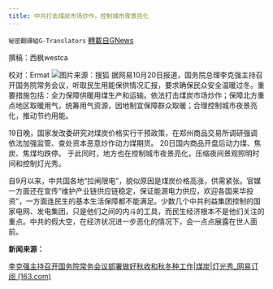 ```yaml
---
title: 中共打击煤炭市场炒作，控制城市夜景亮化
---
```

`秘密翻譯組G-Translators` [轉載自GNews](https://gnews.org/zh-hans/1606765/)

撰稿：西枫westca

校对：Ermat
![](https://assets.gnews.org/wp-content/uploads/2021/10/unnamed-10.jpg)图片来源：搜狐
据网易10月20日报道，国务院总理李克强主持召开国务院常务会议，听取民生用能保供情况汇报，要求确保民众安全温暖过冬。重要措施包括：全力保障供暖用煤生产和运输。依法打击煤炭市场炒作；保障北方重点地区取暖用气，统筹用气资源，因地制宜保障群众取暖；合理控制城市夜景亮化，推动节约用能。

19日晚，国家发改委研究对煤炭价格实行干预政策，在郑州商品交易所调研强调依法加强监管、查处资本恶意炒作动力煤期货。 20日国内商品开盘后动力煤、焦炭、焦煤均跌停。 于此同时，地方也在控制城市夜景亮化，压缩夜间景观照明时间和控制灯光秀。

自9月以来，中共国各地“拉闸限电”，貌似原因是煤炭价格高涨，供需紧张。官媒一方面还在宣传“维护产业链供应链稳定，保证能源电力供应，欢迎各国来华投资”，一方面连民生的基本生活保障都不能满足。少数几个中共利益集团控制的国家电网、发电集团，只是他们之间的内斗的工具，而民生经济根本不是他们关注的重点。中共的假大空，在经济状况进一步恶化的情况下，会一点点展露在世人面前。

**新闻来源：**

[李克强主持召开国务院常务会议部署做好秋收和秋冬种工作|煤炭|灯光秀\_网易订阅 (163.com)](https://www.163.com/dy/article/GMPJNJE905129QAF.html)
